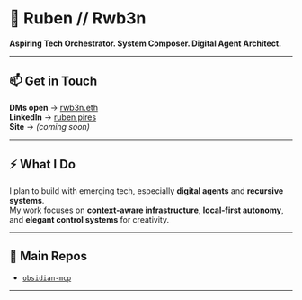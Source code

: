 # 🧬 Ruben // Rwb3n  

**Aspiring Tech Orchestrator. System Composer. Digital Agent Architect.**  

---
## 📫 Get in Touch  

**DMs open** → [rwb3n.eth](https://warpcast.com/rwb3n.eth)  
**LinkedIn** → [ruben pires](https://www.linkedin.com/in/ruben-pires-5a967a273/)  
**Site** → _(coming soon)_

---
## ⚡️ What I Do  

I plan to build with emerging tech, especially **digital agents** and **recursive systems**.  
My work focuses on **context-aware infrastructure**, **local-first autonomy**, and **elegant control systems** for creativity.


---
## 🔗 Main Repos  

- [`obsidian-mcp`](https://github.com/Rwb3n/obsidian-mcp)  

---

